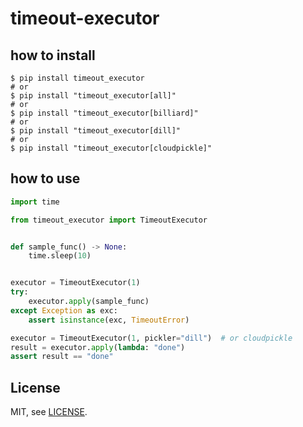 # timeout-executor

## how to install
```shell
$ pip install timeout_executor
# or
$ pip install "timeout_executor[all]"
# or
$ pip install "timeout_executor[billiard]"
# or
$ pip install "timeout_executor[dill]"
# or
$ pip install "timeout_executor[cloudpickle]"
```

## how to use
```python
import time

from timeout_executor import TimeoutExecutor


def sample_func() -> None:
    time.sleep(10)


executor = TimeoutExecutor(1)
try:
    executor.apply(sample_func)
except Exception as exc:
    assert isinstance(exc, TimeoutError)

executor = TimeoutExecutor(1, pickler="dill")  # or cloudpickle
result = executor.apply(lambda: "done")
assert result == "done"
```

## License

MIT, see [LICENSE](https://github.com/phi-friday/timeout-executor/blob/main/LICENSE).